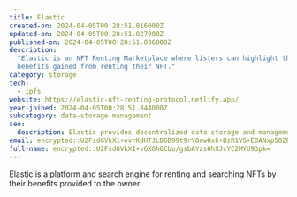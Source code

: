 ```yaml
---
title: Elastic
created-on: 2024-04-05T00:28:51.816000Z
updated-on: 2024-04-05T00:28:51.827000Z
published-on: 2024-04-05T00:28:51.836000Z
description:
  "Elastic is an NFT Renting Marketplace where listers can highlight the
  benefits gained from renting their NFT."
category: storage
tech:
  - ipfs
website: https://elastic-nft-renting-protocol.netlify.app/
year-joined: 2024-04-05T00:28:51.844000Z
subcategory: data-storage-management
seo:
  description: Elastic provides decentralized data storage and management solutions.
email: encrypted::U2FsdGVkX1+evrKdHTJLD6B99t9rY0aw0xk+BzR1V5+EOANxp58ZkyOE2kwPE956
full-name: encrypted::U2FsdGVkX1+v6XGh6Cbu/gsbAYzs0hXJcYC2MYU93pk=
---
```


Elastic is a platform and search engine for renting and searching NFTs by their benefits provided to the owner.

